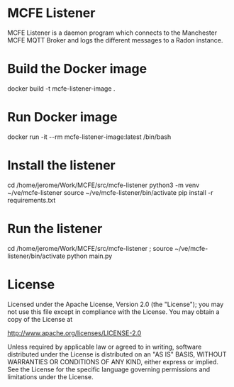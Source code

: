# MCFE Listener

MCFE Listener is a daemon program which connects to the Manchester MCFE MQTT
Broker and logs the different messages to a Radon instance.


# Build the Docker image

docker build -t mcfe-listener-image .


# Run Docker image

docker run -it --rm  mcfe-listener-image:latest /bin/bash



# Install the listener

cd /home/jerome/Work/MCFE/src/mcfe-listener
python3 -m venv ~/ve/mcfe-listener
source ~/ve/mcfe-listener/bin/activate
pip install -r requirements.txt 



# Run the listener

cd /home/jerome/Work/MCFE/src/mcfe-listener ; source ~/ve/mcfe-listener/bin/activate
python main.py



# License

Licensed under the Apache License, Version 2.0 (the "License"); 
you may not use this file except in compliance with the License.
You may obtain a copy of the License at

http://www.apache.org/licenses/LICENSE-2.0

Unless required by applicable law or agreed to in writing, software distributed
under the License is distributed on an "AS IS" BASIS, WITHOUT WARRANTIES OR 
CONDITIONS OF ANY KIND, either express or implied.
See the License for the specific language governing permissions and limitations under the License.


